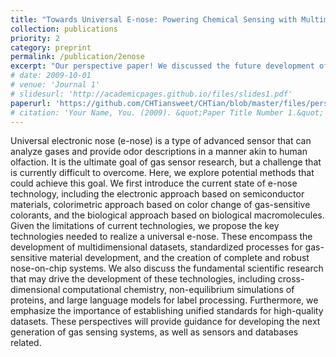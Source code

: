 ```yaml
---
title: "Towards Universal E-nose: Powering Chemical Sensing with Multimodal Sensing and Artificial Intelligence"
collection: publications
priority: 2
category: preprint
permalink: /publication/2enose
excerpt: "Our perspective paper! We discussed the future development of chemical sensors. Aiming at the final goal: universal e-nose, we discussed the technological path and potential opportunities.<br/><img src='https://raw.githubusercontent.com/CHTiansweet/CHTian/master/images/AIS.png' style='width:300px;height:auto;'>"
# date: 2009-10-01
# venue: 'Journal 1'
# slidesurl: 'http://academicpages.github.io/files/slides1.pdf'
paperurl: 'https://github.com/CHTiansweet/CHTian/blob/master/files/perspective_preprint.pdf'
# citation: 'Your Name, You. (2009). &quot;Paper Title Number 1.&quot; <i>Journal 1</i>. 1(1).'
---
```


Universal electronic nose (e-nose) is a type of advanced sensor that can analyze gases and provide odor descriptions in a manner akin to human olfaction. It is the ultimate goal of gas sensor research, but a challenge that is currently difficult to overcome. Here, we explore potential methods that could achieve this goal. We first introduce the current state of e-nose technology, including the electronic approach based on semiconductor materials, colorimetric approach based on color change of gas-sensitive colorants, and the biological approach based on biological macromolecules. Given the limitations of current technologies, we propose the key technologies needed to realize a universal e-nose. These encompass the development of multidimensional datasets, standardized processes for gas-sensitive material development, and the creation of complete and robust nose-on-chip systems. We also discuss the fundamental scientific research that may drive the development of these technologies, including cross-dimensional computational chemistry, non-equilibrium simulations of proteins, and large language models for label processing. Furthermore, we emphasize the importance of establishing unified standards for high-quality datasets. These perspectives will provide guidance for developing the next generation of gas sensing systems, as well as sensors and databases related.
